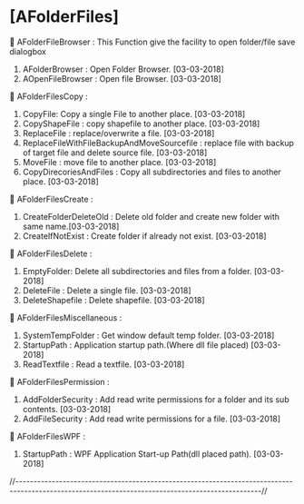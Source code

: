 # [AFolderFiles]
					
	AFolderFileBrowser :  This Function give the facility to open folder/file save dialogbox 
1)	AFolderBrowser : Open Folder Browser. [03-03-2018]
2)	AOpenFileBrowser : Open file Browser. [03-03-2018]

	AFolderFilesCopy     :
1)	 CopyFile: Copy a single File to another place. [03-03-2018]
2)	CopyShapeFile : copy shapefile to another place. [03-03-2018]
3)	ReplaceFile : replace/overwrite a file. [03-03-2018]
4)	ReplaceFileWithFileBackupAndMoveSourcefile : replace file with backup of target file and delete source file. [03-03-2018]
5)	MoveFile : move file to another place. [03-03-2018]
6)	CopyDirecoriesAndFiles : Copy all subdirectories and files to another place. [03-03-2018]

	AFolderFilesCreate   :
1)	 CreateFolderDeleteOld : Delete old folder and create new folder with same name.[03-03-2018]
2)	 CreateIfNotExist : Create folder if already not exist. [03-03-2018]

	AFolderFilesDelete    :
1)	EmptyFolder: Delete all subdirectories and files from a folder. [03-03-2018]
2)	DeleteFile : Delete a single file. [03-03-2018]
3)	DeleteShapefile : Delete shapefile. [03-03-2018]

	AFolderFilesMiscellaneous :
1)	SystemTempFolder : Get window default temp folder. [03-03-2018]
2)	StartupPath : Application startup path.(Where dll file placed) [03-03-2018]
3)	ReadTextfile : Read a textfile. [03-03-2018]

	AFolderFilesPermission :
1)	AddFolderSecurity : Add read write permissions for a folder and its sub contents. [03-03-2018]
2)	AddFileSecurity : Add read write permissions for a file. [03-03-2018]

	AFolderFilesWPF   :
1)	 StartupPath : WPF Application Start-up Path(dll placed path). [03-03-2018]

//-------------------------------------------------------------------------------------------------------------------------------------------------//

